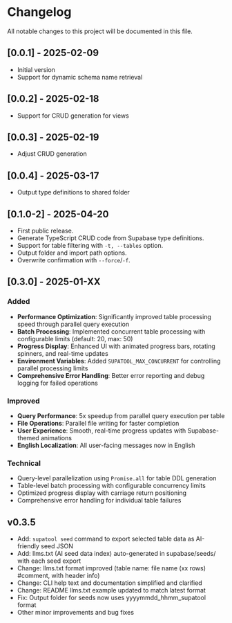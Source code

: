 # Changelog

All notable changes to this project will be documented in this file.

## [0.0.1] - 2025-02-09
- Initial version
- Support for dynamic schema name retrieval

## [0.0.2] - 2025-02-18
- Support for CRUD generation for views

## [0.0.3] - 2025-02-19
- Adjust CRUD generation

## [0.0.4] - 2025-03-17
- Output type definitions to shared folder

## [0.1.0-2] - 2025-04-20
- First public release.
- Generate TypeScript CRUD code from Supabase type definitions.
- Support for table filtering with `-t, --tables` option.
- Output folder and import path options.
- Overwrite confirmation with `--force`/`-f`.

## [0.3.0] - 2025-01-XX
### Added
- **Performance Optimization**: Significantly improved table processing speed through parallel query execution
- **Batch Processing**: Implemented concurrent table processing with configurable limits (default: 20, max: 50)
- **Progress Display**: Enhanced UI with animated progress bars, rotating spinners, and real-time updates
- **Environment Variables**: Added `SUPATOOL_MAX_CONCURRENT` for controlling parallel processing limits
- **Comprehensive Error Handling**: Better error reporting and debug logging for failed operations

### Improved
- **Query Performance**: 5x speedup from parallel query execution per table
- **File Operations**: Parallel file writing for faster completion  
- **User Experience**: Smooth, real-time progress updates with Supabase-themed animations
- **English Localization**: All user-facing messages now in English

### Technical
- Query-level parallelization using `Promise.all` for table DDL generation
- Table-level batch processing with configurable concurrency limits
- Optimized progress display with carriage return positioning
- Comprehensive error handling for individual table failures 

## v0.3.5
- Add: `supatool seed` command to export selected table data as AI-friendly seed JSON
- Add: llms.txt (AI seed data index) auto-generated in supabase/seeds/ with each seed export
- Change: llms.txt format improved (table name: file name (xx rows) #comment, with header info)
- Change: CLI help text and documentation simplified and clarified
- Change: README llms.txt example updated to match latest format
- Fix: Output folder for seeds now uses yyyymmdd_hhmm_supatool format
- Other minor improvements and bug fixes 